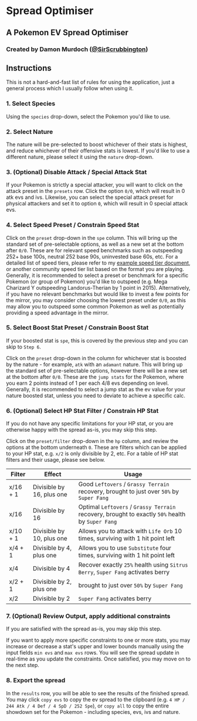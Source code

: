 # Spread Optimiser
## A Pokemon EV Spread Optimiser
### Created by Damon Murdoch ([@SirScrubbington](https://twitter.com/SirScrubbington))

## Instructions
This is not a hard-and-fast list of rules for using the application, just a general
process which I usually follow when using it. 

### 1. Select Species

Using the `species` drop-down, select the Pokemon you'd like to use.

### 2. Select Nature

The nature will be pre-selected to boost whichever of their stats is highest, 
and reduce whichever of their offensive stats is lowest. If you'd like to use a 
different nature, please select it using the `nature` drop-down. 

### 3. (Optional) Disable Attack / Special Attack Stat

If your Pokemon is strictly a special attacker, you will want to click on the
attack preset in the `presets` row. Click the option `0/0`, which will result in
0 atk evs and ivs. Likewise, you can select the special attack preset for physical
attackers and set it to option `0`, which will result in 0 special attack evs.

### 4. Select Speed Preset / Constrain Speed Stat

Click on the `preset` drop-down in the `spe` column. This will bring up the standard 
set of pre-selectable options, as well as a new set at the bottom after `0/0`. These 
are for relevant speed benchmarks such as outspeeding 252+ base 100s, neutral 252 
base 90s, uninvested base 60s, etc. For a detailed list of speed tiers, please refer 
to my [example speed tier document](https://github.com/damon-murdoch/pokemon-speed-tier-generator/blob/main/EXAMPLE.MD), 
or another community speed tier list based on the format you are playing. Generally, 
it is recommended to select a preset or benchmark for a specific Pokemon (or group of 
Pokemon) you'd like to outspeed (e.g. Mega Charizard Y outspeeding Landorus-Therian by 
1 point in 2015). Alternatively, if you have no relevant benchmarks but would like to 
invest a few points for the mirror, you may consider choosing the lowest preset under 
`0/0`, as this may allow you to outspeed some common Pokemon as well as potentially 
providing a speed advantage in the mirror. 

### 5. Select Boost Stat Preset / Constrain Boost Stat

If your boosted stat is `spe`, this is covered by the previous step and you can skip to `Step 6`.

Click on the `preset` drop-down in the column for whichever stat is boosted by the nature - for 
example, `atk` with an `adamant` nature. This will bring up the standard set of pre-selectable
options, however there will be a new set at the bottom after `0/0`. These are the `jump stats`
for the Pokemon, where you earn 2 points instead of 1 per each 4/8 evs depending on level. 
Generally, it is recommended to select a jump stat as the ev value for your nature boosted 
stat, unless you need to deviate to achieve a specific calc.

### 6. (Optional) Select HP Stat Filter / Constrain HP Stat

If you do not have any specific limitations for your HP stat, or you are otherwise happy with
the spread as-is, you may skip this step. 

Click on the `preset/filter` drop-down in the `hp` column, and review the options at the bottom
underneath `0`. These are filters which can be applied to your HP stat, e.g. `x/2` is only divisible
by 2, etc. For a table of HP stat filters and their usage, please see below.

| Filter | Effect | Usage |
| ------ | ------ | ----- | 
| x/16 + 1 | Divisible by 16, plus one | Good `Leftovers` / `Grassy Terrain` recovery, brought to just over `50%` by `Super Fang` |
| x/16 | Divisible by 16 | Optimal `Leftovers` / `Grassy Terrain` recovery, brought to exactly `50%` health by `Super Fang` |
| x/10 + 1 | Divisible by 10, plus one | Allows you to attack with `Life Orb` 10 times, surviving with 1 hit point left |
| x/4 + 1 | Divisible by 4, plus one | Allows you to use `Substitute` four times, surviving with 1 hit point left |
| x/4 | Divisible by 4 | Recover exactly `25%` health using `Sitrus Berry`, `Super Fang` activates berry |
| x/2 + 1 | Divisible by 2, plus one | brought to just over `50%` by `Super Fang` |
| x/2 | Divisible by 2 | `Super Fang` activates berry |

### 7. (Optional) Review Output, apply additional constraints

If you are satisfied with the spread as-is, you may skip this step.

If you want to apply more specific constraints to one or more stats, you may increase or decrease a stat's upper
and lower bounds manually using the input fields `min evs` and `max evs` rows. You will see the spread update in
real-time as you update the constraints. Once satisfied, you may move on to the next step.

### 8. Export the spread

In the `results` row, you will be able to see the results of the finished spread. You may click `copy evs` to copy
the ev spread to the clipboard (e.g. `4 HP / 244 Atk / 4 Def / 4 SpD / 252 Spe`), or `copy all` to copy the entire
showdown set for the Pokemon - including species, evs, ivs and nature.